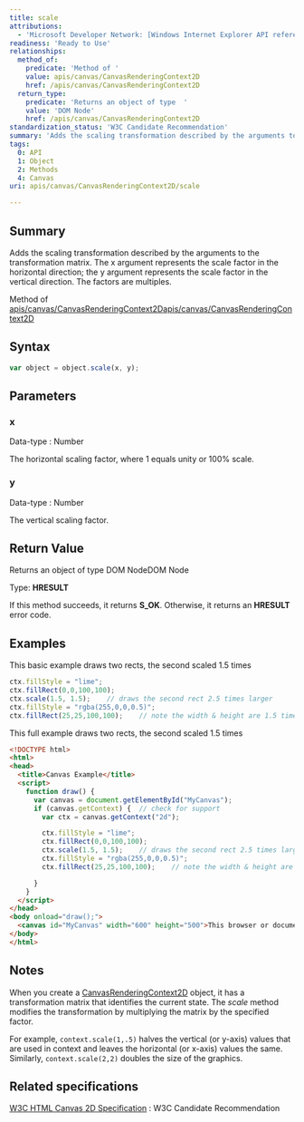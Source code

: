 ```yaml
---
title: scale
attributions:
  - 'Microsoft Developer Network: [Windows Internet Explorer API reference Article](http://msdn.microsoft.com/en-us/library/ie/hh828809%28v=vs.85%29.aspx)'
readiness: 'Ready to Use'
relationships:
  method_of:
    predicate: 'Method of '
    value: apis/canvas/CanvasRenderingContext2D
    href: /apis/canvas/CanvasRenderingContext2D
  return_type:
    predicate: 'Returns an object of type  '
    value: 'DOM Node'
    href: /apis/canvas/CanvasRenderingContext2D
standardization_status: 'W3C Candidate Recommendation'
summary: 'Adds the scaling transformation described by the arguments to the transformation matrix. The x argument represents the scale factor in the horizontal direction; the y argument represents the scale factor in the vertical direction. The factors are multiples.'
tags:
  0: API
  1: Object
  2: Methods
  4: Canvas
uri: apis/canvas/CanvasRenderingContext2D/scale

---
```

## Summary

Adds the scaling transformation described by the arguments to the transformation matrix. The x argument represents the scale factor in the horizontal direction; the y argument represents the scale factor in the vertical direction. The factors are multiples.

Method of [apis/canvas/CanvasRenderingContext2D](/apis/canvas/CanvasRenderingContext2D)[apis/canvas/CanvasRenderingContext2D](/apis/canvas/CanvasRenderingContext2D)

## Syntax

``` js
var object = object.scale(x, y);
```

## Parameters

### x

 Data-type
:   Number

 The horizontal scaling factor, where 1 equals unity or 100% scale.

### y

 Data-type
:   Number

 The vertical scaling factor.

## Return Value

Returns an object of type DOM NodeDOM Node

Type: **HRESULT**

If this method succeeds, it returns **S\_OK**. Otherwise, it returns an **HRESULT** error code.

## Examples

This basic example draws two rects, the second scaled 1.5 times

``` js
ctx.fillStyle = "lime";
ctx.fillRect(0,0,100,100);
ctx.scale(1.5, 1.5);    // draws the second rect 2.5 times larger
ctx.fillStyle = "rgba(255,0,0,0.5)";
ctx.fillRect(25,25,100,100);    // note the width & height are 1.5 times bigger than 100 px
```

This full example draws two rects, the second scaled 1.5 times

``` html
<!DOCTYPE html>
<html>
<head>
  <title>Canvas Example</title>
  <script>
    function draw() {
      var canvas = document.getElementById("MyCanvas");
      if (canvas.getContext) {  // check for support
        var ctx = canvas.getContext("2d");

        ctx.fillStyle = "lime";
        ctx.fillRect(0,0,100,100);
        ctx.scale(1.5, 1.5);    // draws the second rect 2.5 times larger
        ctx.fillStyle = "rgba(255,0,0,0.5)";
        ctx.fillRect(25,25,100,100);    // note the width & height are 1.5 times bigger than 100 px

      }
    }
  </script>
</head>
<body onload="draw();">
  <canvas id="MyCanvas" width="600" height="500">This browser or document mode doesn't support canvas</canvas>
</body>
</html>
```

## Notes

When you create a [CanvasRenderingContext2D](/apis/canvas/CanvasRenderingContext2D) object, it has a transformation matrix that identifies the current state. The *scale* method modifies the transformation by multiplying the matrix by the specified factor.

For example, `context.scale(1,.5)` halves the vertical (or y-axis) values that are used in context and leaves the horizontal (or x-axis) values the same. Similarly, `context.scale(2,2)` doubles the size of the graphics.

## Related specifications

[W3C HTML Canvas 2D Specification](http://www.w3.org/TR/2012/CR-2dcontext-20121217/)
:   W3C Candidate Recommendation
